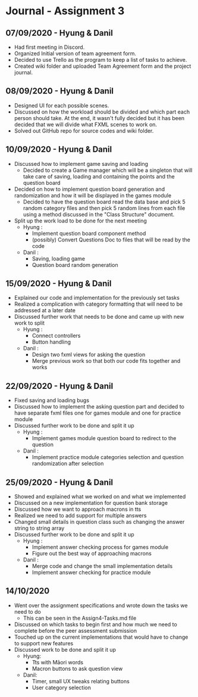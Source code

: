 # Journal - Assignment 3

## 07/09/2020 - Hyung & Danil

- Had first meeting in Discord.
- Organized Initial version of team agreement form.
- Decided to use Trello as the program to keep a list of tasks to achieve.
- Created wiki folder and uploaded Team Agreement form and the project journal.

## 08/09/2020 - Hyung & Danil

- Designed UI for each possible scenes.
- Discussed on how the workload should be divided and which part each person should take. At the end, it wasn't fully decided but it has been decided that we will divide what FXML scenes to work on.
- Solved out GitHub repo for source codes and wiki folder. 

## 10/09/2020 - Hyung & Danil

- Discussed how to implement game saving and loading
  - Decided to create a Game manager which will be a singleton that will take care of saving, loading and containing the points and the question board
- Decided on how to implement question board generation and randomization and how it will be displayed in the games module
  - Decided to have the question board read the data base and pick 5 random category files and then pick 5 random lines from each file using a method discussed in the "Class Structure" document.
- Split up the work load to be done for the next meeting
  - Hyung : 
    - Implement question board component method
    - (possibly) Convert Questions Doc to files that will be read by the code
  - Danil :
    - Saving, loading game
    - Question board random generation
    
## 15/09/2020 - Hyung & Danil

- Explained our code and implementation for the previously set tasks
- Realized a complication with category formatting that will need to be addressed at a later date
- Discussed further work that needs to be done and came up with new work to split
  - Hyung :
    - Connect controllers
    - Button handling
  - Danil : 
    - Design two fxml views for asking the question
    - Merge previous work so that both our code fits together and works

## 22/09/2020 - Hyung & Danil

- Fixed saving and loading bugs
- Discussed how to implement the asking question part and decided to have separate fxml files one for games module and one for practice module
- Discussed further work to be done and split it up
  - Hyung : 
    - Implement games module question board to redirect to the question
  - Danil : 
    - Implement practice module categories selection and question randomization after selection

## 25/09/2020 - Hyung & Danil

- Showed and explained what we worked on and what we implemented
- Discussed on a new implementation for question bank storage
- Discussed how we want to approach macrons in tts
- Realized we need to add support for multiple answers
- Changed small details in question class such as changing the answer string to string array
- Discussed further work to be done and split it up
  - Hyung : 
    - Implement answer checking process for games module
    - Figure out the best way of approaching macrons
  - Danil : 
    - Merge code and change the small implementation details
    - Implement answer checking for practice module

## 14/10/2020

- Went over the assignment specifications and wrote down the tasks we need to do
  - This can be seen in the Assign4-Tasks.md file
- Discussed on which tasks to begin first and how much we need to complete before the peer assessment submission 
- Touched up on the current implementations that would have to change to support new features
- Discussed work to be done and split it up
  - Hyung:
    - Tts with Māori words
    - Macron buttons to ask question view
  - Danil:
    - Timer, small UX tweaks relating buttons
    - User category selection




